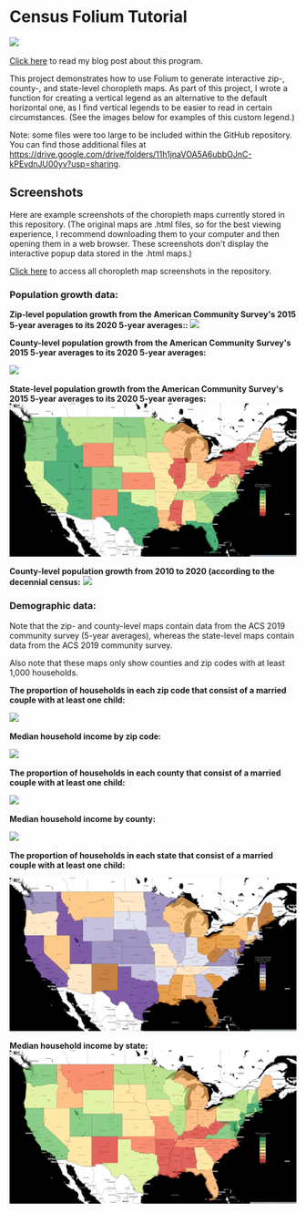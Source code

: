 # Census Folium Tutorial

![](https://github.com/kburchfiel/census_folium_tutorial/blob/master/interactive_map_demonstration.gif?raw=true)

[Click here](https://kburchfiel3.wordpress.com/2022/01/13/census-folium-tutorial/) to read my blog post about this program. 

This project demonstrates how to use Folium to generate interactive zip-, county-, and state-level choropleth maps. As part of this project, I wrote a function for creating a vertical legend as an alternative to the default horizontal one, as I find vertical legends to be easier to read in certain circumstances. (See the images below for examples of this custom legend.)

Note: some files were too large to be included within the GitHub repository. You can find those additional files at https://drive.google.com/drive/folders/11h1jnaVOA5A6ubbOJnC-kPEvdnJU00yv?usp=sharing.


## Screenshots

Here are example screenshots of the choropleth maps currently stored in this repository. (The original maps are .html files, so for the best viewing experience, I recommend downloading them to your computer and then opening them in a web browser. These screenshots don't display the interactive popup data stored in the .html maps.)

[Click here](https://github.com/kburchfiel/census_folium_tutorial/tree/master/census_folium_map_screenshots) to access all choropleth map screenshots in the repository.

### Population growth data:


**Zip-level population growth from the American Community Survey's 2015 5-year averages to its 2020 5-year averages::**
![](https://raw.githubusercontent.com/kburchfiel/census_folium_tutorial/master/census_folium_map_screenshots/acs5_2015_2020_zip_pop_growth.png)

**County-level population growth from the American Community Survey's 2015 5-year averages to its 2020 5-year averages:**

![](https://raw.githubusercontent.com/kburchfiel/census_folium_tutorial/master/census_folium_map_screenshots/acs5_2015_2020_county_pop_growth.png)


**State-level population growth from the American Community Survey's 2015 5-year averages to its 2020 5-year averages:**
![](https://raw.githubusercontent.com/kburchfiel/census_folium_tutorial/master/census_folium_map_screenshots/acs5_2015_2020_state_pop_growth.png)

**County-level population growth from 2010 to 2020 (according to the decennial census:**
![](https://raw.githubusercontent.com/kburchfiel/census_folium_tutorial/master/census_folium_map_screenshots/census_2010_2020_county_pop_growth.png)


### Demographic data:

Note that the zip- and county-level maps contain data from the ACS 2019 community survey (5-year averages), whereas the state-level maps contain data from the ACS 2019 community survey.

Also note that these maps only show counties and zip codes with at least 1,000 households.

**The proportion of households in each zip code that consist of a married couple with at least one child:**

![](https://github.com/kburchfiel/census_folium_tutorial/blob/master/census_folium_map_screenshots/zip_married_couples_with_kids.png)



**Median household income by zip code:**

![](https://github.com/kburchfiel/census_folium_tutorial/blob/master/census_folium_map_screenshots/zip_median_hh_income.png)



**The proportion of households in each county that consist of a married couple with at least one child:**

![](https://github.com/kburchfiel/census_folium_tutorial/blob/master/census_folium_map_screenshots/county_married_couples_with_kids.png?raw=true)



**Median household income by county:**

![](https://github.com/kburchfiel/census_folium_tutorial/blob/master/census_folium_map_screenshots/county_median_hh_income.png?raw=true)



**The proportion of households in each state that consist of a married couple with at least one child:**

![](https://github.com/kburchfiel/census_folium_tutorial/blob/master/census_folium_map_screenshots/state_married_couples_with_kids.png?raw=true)



**Median household income by state:**
![](https://github.com/kburchfiel/census_folium_tutorial/blob/master/census_folium_map_screenshots/state_median_hh_income.png?raw=true)



